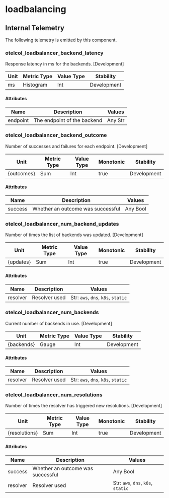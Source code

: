 [comment]: <> (Code generated by mdatagen. DO NOT EDIT.)

# loadbalancing

## Internal Telemetry

The following telemetry is emitted by this component.

### otelcol_loadbalancer_backend_latency

Response latency in ms for the backends. [Development]

| Unit | Metric Type | Value Type | Stability |
| ---- | ----------- | ---------- | --------- |
| ms | Histogram | Int | Development |

#### Attributes

| Name | Description | Values |
| ---- | ----------- | ------ |
| endpoint | The endpoint of the backend | Any Str |

### otelcol_loadbalancer_backend_outcome

Number of successes and failures for each endpoint. [Development]

| Unit | Metric Type | Value Type | Monotonic | Stability |
| ---- | ----------- | ---------- | --------- | --------- |
| {outcomes} | Sum | Int | true | Development |

#### Attributes

| Name | Description | Values |
| ---- | ----------- | ------ |
| success | Whether an outcome was successful | Any Bool |

### otelcol_loadbalancer_num_backend_updates

Number of times the list of backends was updated. [Development]

| Unit | Metric Type | Value Type | Monotonic | Stability |
| ---- | ----------- | ---------- | --------- | --------- |
| {updates} | Sum | Int | true | Development |

#### Attributes

| Name | Description | Values |
| ---- | ----------- | ------ |
| resolver | Resolver used | Str: ``aws``, ``dns``, ``k8s``, ``static`` |

### otelcol_loadbalancer_num_backends

Current number of backends in use. [Development]

| Unit | Metric Type | Value Type | Stability |
| ---- | ----------- | ---------- | --------- |
| {backends} | Gauge | Int | Development |

#### Attributes

| Name | Description | Values |
| ---- | ----------- | ------ |
| resolver | Resolver used | Str: ``aws``, ``dns``, ``k8s``, ``static`` |

### otelcol_loadbalancer_num_resolutions

Number of times the resolver has triggered new resolutions. [Development]

| Unit | Metric Type | Value Type | Monotonic | Stability |
| ---- | ----------- | ---------- | --------- | --------- |
| {resolutions} | Sum | Int | true | Development |

#### Attributes

| Name | Description | Values |
| ---- | ----------- | ------ |
| success | Whether an outcome was successful | Any Bool |
| resolver | Resolver used | Str: ``aws``, ``dns``, ``k8s``, ``static`` |
